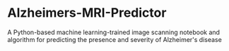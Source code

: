# Alzheimers-MRI-Predictor
A Python-based machine learning-trained image scanning notebook and algorithm for predicting the presence and severity of Alzheimer's disease
